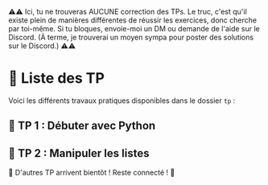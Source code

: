 ⚠️⚠️ Ici, tu ne trouveras AUCUNE correction des TPs. Le truc, c'est qu'il existe plein de manières différentes de réussir les exercices, donc cherche par toi-même. Si tu bloques, envoie-moi un DM ou demande de l'aide sur le Discord. (À terme, je trouverai un moyen sympa pour poster des solutions sur le Discord.) ⚠️⚠️
# 📂 Liste des TP

Voici les différents travaux pratiques disponibles dans le dossier `tp` :

## 🔹 TP 1 : Débuter avec Python

## 🔹 TP 2 : Manipuler les listes

📌 D'autres TP arrivent bientôt ! Reste connecté ! 🚀
